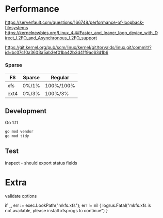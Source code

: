 # Performance
https://serverfault.com/questions/166748/performance-of-loopback-filesystems
https://kernelnewbies.org/Linux_4.4#Faster_and_leaner_loop_device_with_Direct_I.2FO_and_Asynchronous_I.2FO_support

https://git.kernel.org/pub/scm/linux/kernel/git/torvalds/linux.git/commit/?id=bc07c10a3603a5ab3ef01ba42b3d41f9ac63d1b6


### Sparse

|FS   | Sparse        | Regular    |
| --- | ------------- | ---------- |
|xfs  | 0%/1%         | 100%/100%  |
|ext4 | 0%/3%         | 100%/3%    |


## Development
Go 1.11
```bash
go mod vendor
go mod tidy
```

## Test
inspect - should export status fields

# Extra
validate options

if _, err := exec.LookPath("mkfs.xfs"); err != nil {
		logrus.Fatal("mkfs.xfs is not available, please install xfsprogs to continue")
	}